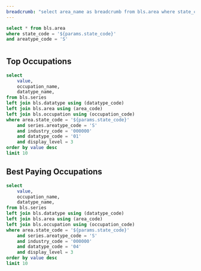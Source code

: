 ```yaml
---
breadcrumb: "select area_name as breadcrumb from bls.area where state_code = '${params.state_code}' and areatype_code = 'S'"
---
```


```sql state
select * from bls.area
where state_code = '${params.state_code}'
and areatype_code = 'S'
```

# <Value data={state} column=area_name/>

## Top Occupations

```sql top_occupations
select
    value,
    occupation_name,
    datatype_name,
from bls.series
left join bls.datatype using (datatype_code)
left join bls.area using (area_code)
left join bls.occupation using (occupation_code)
where area.state_code = '${params.state_code}'
    and series.areatype_code = 'S'
    and industry_code = '000000'
    and datatype_code = '01'
    and display_level = 3
order by value desc
limit 10
```

<BarChart
    data={top_occupations}
    x=occupation_name
    y=value
    swapXY
    yFmt=num0
/>

## Best Paying Occupations

```sql best_paying_occupations
select
    value,
    occupation_name,
    datatype_name,
from bls.series
left join bls.datatype using (datatype_code)
left join bls.area using (area_code)
left join bls.occupation using (occupation_code)
where area.state_code = '${params.state_code}'
    and series.areatype_code = 'S'
    and industry_code = '000000'
    and datatype_code = '04'
    and display_level = 3
order by value desc
limit 10
```

<BarChart
    data={best_paying_occupations}
    x=occupation_name
    y=value
    swapXY
    yFmt=usd0k
/>






